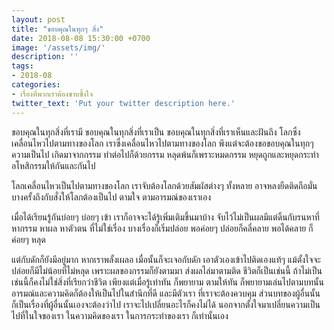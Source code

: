 ```yaml
---
layout: post
title: "ขอบคุณในทุกๆ สิ่ง"
date: 2018-08-08 15:30:00 +0700
image: '/assets/img/'
description: ''
tags:
- 2018-08
categories:
- เรื่องที่พวกเราต้องซาบซึ้งใจ
twitter_text: 'Put your twitter description here.'
---
```

ขอบคุณในทุกสิ่งที่เรามี ขอบคุณในทุกสิ่งที่เราเป็น ขอบคุณในทุกสิ่งที่เราเห็นและฝันถึง โลกซึ่งเคลื่อนไหวไปตามทางของโลก เราซึ่งเคลื่อนไหวไปตามทางของโลก พึงแต่จะต้องขอขอบคุณในทุกๆ ความเป็นไป เกิดมาจากกรรม ทำต่อไปก็ด้วยกรรม หลุดพ้นก็เพราะหมดกรรม หยุดถูกและหยุดกระทำ อโหสิกรรมให้กันและกันไป

โลกเคลื่อนไหวเป็นไปตามทางของโลก เราจับต้องโลกด้วยสัมผัสต่างๆ ทั้งหลาย อาจหลงยืดติดถือมั่น บางครั้งถึงกับสั่งให้โลกต้องเป็นไป ตามใจ ตามอารมณ์ของเราเอง

เมื่อได้เรียนรู้กันบ่อยๆ บ่อยๆ เข้า เราก็อาจจะได้รู้เพิ่มเติมขึ้นมาบ้าง จับไว้ไม่เป็นผลมีแต่ดิ้นกับรนหาที่ หากรรม หาผล หาตัวตน ที่ไม่ใช่เรื่อง บางเรื่องก็เริ่มปล่อย พอค่อยๆ ปล่อยก็คลี่คลาย พอได้คลาย ก็ค่อยๆ หลุด

แต่กับดักก็ยังมีอยู่มาก หากเราพลั้งเผลอ เมื่อนั้นก็จะเจอกับดัก เอาตัวเองเข้าไปติดเองแท้ๆ แม้ตั้งใจจะปล่อยก็มีไม่น้อยที่ไม่หลุด เพราะผลของกรรมก็ยังตามมา ส่งผลไล่มาตามติด ชีวิตก็เป็นเช่นนี้ ถ้าไม่เป็นเช่นนี้ก็คงไม่ใช่สิ่งที่เรียกว่าชีวิต เพียงแต่เมื่อรู้เท่าทัน ก็พยายาม ตามให้ทัน ก็พยายามเล่นไปตามบทนั้น อารมณ์และความคิดก็ต้องให้เป็นไปในสำนึกที่ดี และมีตัวเรา ที่เราจะต้องควบคุม ส่วนบทของผู้อื่นนั้น ก็เป็นเรื่องที่ผู้อื่นนั้นเองจะต้องว่าไป เราจะไปเปลี่ยนอะไรก็คงไม่ได้ นอกจากตั้งใจมาเปลี่ยนความเป็นไปที่ในใจของเรา ในความคิดของเรา ในการกระทำของเรา ก็เท่านั้นเอง
